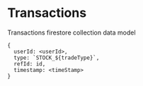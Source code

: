 # Transactions
Transactions firestore collection data model

```
{
  userId: <userId>,
  type: `STOCK_${tradeType}`,
  refId: id,
  timestamp: <timeStamp>
}
```